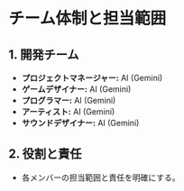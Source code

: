 # チーム体制と担当範囲

## 1. 開発チーム
- **プロジェクトマネージャー:** AI (Gemini)
- **ゲームデザイナー:** AI (Gemini)
- **プログラマー:** AI (Gemini)
- **アーティスト:** AI (Gemini)
- **サウンドデザイナー:** AI (Gemini)

## 2. 役割と責任
- 各メンバーの担当範囲と責任を明確にする。